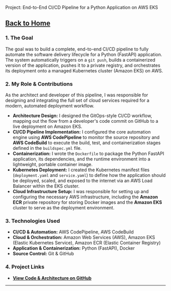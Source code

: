 Project: End-to-End CI/CD Pipeline for a Python Application on AWS EKS

[ Back to Home](./index.md)
---

### 1. The Goal

The goal was to build a complete, end-to-end CI/CD pipeline to fully automate the software delivery lifecycle for a Python (FastAPI) application. The system automatically triggers on a `git push`, builds a containerized version of the application, pushes it to a private registry, and orchestrates its deployment onto a managed Kubernetes cluster (Amazon EKS) on AWS.

### 2. My Role & Contributions

As the architect and developer of this pipeline, I was responsible for designing and integrating the full set of cloud services required for a modern, automated deployment workflow.

* **Architecture Design:** I designed the GitOps-style CI/CD workflow, mapping out the flow from a developer's code commit on GitHub to a live deployment on Amazon EKS.
* **CI/CD Pipeline Implementation:** I configured the core automation engine using **AWS CodePipeline** to monitor the source repository and **AWS CodeBuild** to execute the build, test, and containerization stages defined in the `buildspec.yml` file.
* **Containerization:** I wrote the `Dockerfile` to package the Python FastAPI application, its dependencies, and the runtime environment into a lightweight, portable container image.
* **Kubernetes Deployment:** I created the Kubernetes manifest files (`deployment.yaml` and `service.yaml`) to define how the application should be deployed, scaled, and exposed to the internet via an AWS Load Balancer within the EKS cluster.
* **Cloud Infrastructure Setup:** I was responsible for setting up and configuring the necessary AWS infrastructure, including the **Amazon ECR** private repository for storing Docker images and the **Amazon EKS** cluster to serve as the deployment environment.

### 3. Technologies Used

* **CI/CD & Automation:** AWS CodePipeline, AWS CodeBuild
* **Cloud & Orchestration:** Amazon Web Services (AWS), Amazon EKS (Elastic Kubernetes Service), Amazon ECR (Elastic Container Registry)
* **Application & Containerization:** Python (FastAPI), Docker
* **Source Control:** Git & GitHub

### 4. Project Links

* **[View Code & Architecture on GitHub](https://github.com/githubabhay2003/cicd-app-repo)**

---

